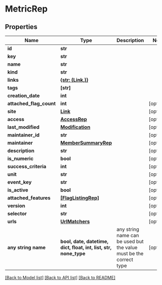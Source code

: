 # MetricRep


## Properties
Name | Type | Description | Notes
------------ | ------------- | ------------- | -------------
**id** | **str** |  | 
**key** | **str** |  | 
**name** | **str** |  | 
**kind** | **str** |  | 
**links** | [**{str: (Link,)}**](Link.md) |  | 
**tags** | **[str]** |  | 
**creation_date** | **int** |  | 
**attached_flag_count** | **int** |  | [optional] 
**site** | [**Link**](Link.md) |  | [optional] 
**access** | [**AccessRep**](AccessRep.md) |  | [optional] 
**last_modified** | [**Modification**](Modification.md) |  | [optional] 
**maintainer_id** | **str** |  | [optional] 
**maintainer** | [**MemberSummaryRep**](MemberSummaryRep.md) |  | [optional] 
**description** | **str** |  | [optional] 
**is_numeric** | **bool** |  | [optional] 
**success_criteria** | **int** |  | [optional] 
**unit** | **str** |  | [optional] 
**event_key** | **str** |  | [optional] 
**is_active** | **bool** |  | [optional] 
**attached_features** | [**[FlagListingRep]**](FlagListingRep.md) |  | [optional] 
**version** | **int** |  | [optional] 
**selector** | **str** |  | [optional] 
**urls** | [**UrlMatchers**](UrlMatchers.md) |  | [optional] 
**any string name** | **bool, date, datetime, dict, float, int, list, str, none_type** | any string name can be used but the value must be the correct type | [optional]

[[Back to Model list]](../README.md#documentation-for-models) [[Back to API list]](../README.md#documentation-for-api-endpoints) [[Back to README]](../README.md)


